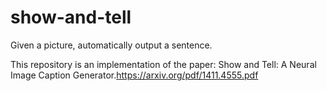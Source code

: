 # show-and-tell
Given a picture, automatically output a sentence.

This repository is an implementation of the paper: Show and Tell: A Neural Image Caption Generator.https://arxiv.org/pdf/1411.4555.pdf
